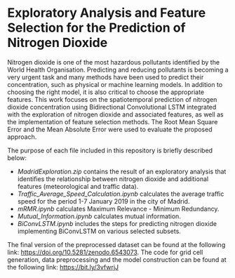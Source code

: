 # Exploratory Analysis and Feature Selection for the Prediction of Nitrogen Dioxide

Nitrogen dioxide is one of the most hazardous pollutants identified by the World Health Organisation. Predicting and reducing pollutants is becoming a very urgent task and many methods have been used to predict their concentration, such as physical or machine learning models. In addition to choosing the right model, it is also critical to choose the appropriate features. This work focuses on the spatiotemporal prediction of nitrogen dioxide concentration using Bidirectional Convolutional LSTM integrated with the exploration of nitrogen dioxide and associated features, as well as the implementation of feature selection methods. The Root Mean Square Error and the Mean Absolute Error were used to evaluate the proposed approach.

The purpose of each file included in this repository is briefly described below:

- _MadridExploration.zip_ contains the result of an exploratory analysis that identifies the relationship between nitrogen dioxide and additional features (meteorological and traffic data).
- _Traffic_Average_Speed_Calculation.ipynb_ calculates the average traffic speed for the period 1-7 January 2019 in the city of Madrid.
- _mRMR.ipynb_ calculates Maximum Relevance - Minimum Redundancy. 
- _Mutual_Information.ipynb_ calculates mutual information. 
- _BiConvLSTM.ipynb_ includes the steps for predicting nitrogen dioxide implementing BiConvLSTM on various selected subsets.

The final version of the preprocessed dataset can be found at the following link: https://doi.org/10.5281/zenodo.6543073. The code for grid cell generation, data preprocessing and the model construction can be found at the following link: https://bit.ly/3vfwrjJ


